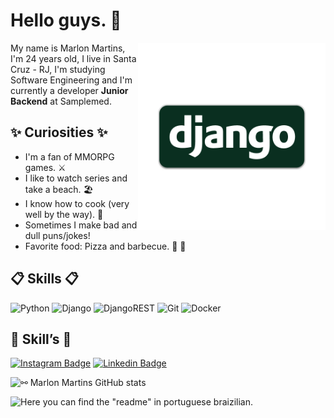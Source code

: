 # Hello guys. 👋

<img align="right" src=".github/djn.png" width="300"/> 

My name is Marlon Martins, I'm 24 years old, I live in Santa Cruz - RJ, I'm studying Software Engineering and I'm currently a developer **Junior Backend** at Samplemed.

## ✨ Curiosities ✨

- I'm a fan of MMORPG games. ⚔️
- I like to watch series and take a beach. 🏖️
- I know how to cook (very well by the way). 🍴
- Sometimes I make bad and dull puns/jokes!
- Favorite food: Pizza and barbecue. 🍕 🍖


## 📋 Skills 📋

![Python](https://img.shields.io/badge/python-3670A0?style=for-the-badge&logo=python&logoColor=ffdd54)
![Django](https://img.shields.io/badge/django-%23092E20.svg?style=for-the-badge&logo=django&logoColor=white)
![DjangoREST](https://img.shields.io/badge/DJANGO-REST-ff1709?style=for-the-badge&logo=django&logoColor=white&color=ff1709&labelColor=gray)
![Git](https://img.shields.io/badge/git-%23F05033.svg?style=for-the-badge&logo=git&logoColor=white)
![Docker](https://img.shields.io/badge/docker-%230db7ed.svg?style=for-the-badge&logo=docker&logoColor=white)


## 📧 Skill’s 📧

[![Instagram Badge](https://img.shields.io/badge/@marllondjofficial-2D425E?style=flat&labelColor=2D425E&logo=instagram&logoColor=white&link=https://instagram.com/marllondjofficial)](https://instagram.com/marllondjofficial)
[![Linkedin Badge](https://img.shields.io/badge/Marlon%20Martins-2D425E?style=flat&logo=Linkedin&logoColor=white&link=https://www.linkedin.com/in/marlon-martins-56bb17211/)](https://www.linkedin.com/in/marlon-martins-56bb17211/) 



![⚯ Marlon Martins GitHub stats](https://github-readme-stats.vercel.app/api?username=marlonmartins2&show_icons=true&theme=tokyonight&show_owner=true)<br>

![Here](https://github.com/marlonmartins2/marlonmartins2#readme) you can find the "readme" in portuguese braizilian.
